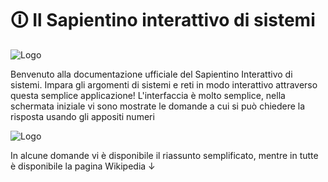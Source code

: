 
# 🛈 Il Sapientino interattivo di sistemi 



![Logo](https://imgur.com/2GSSLL0.png)

Benvenuto alla documentazione ufficiale del Sapientino Interattivo di sistemi. Impara gli argomenti di sistemi e reti in modo interattivo attraverso questa semplice applicazione! L'interfaccia è molto semplice, nella schermata iniziale vi sono mostrate le domande a cui si può chiedere la risposta usando gli appositi numeri

![Logo](https://i.imgur.com/p0QRClP.png)

In alcune domande vi è disponibile il riassunto semplificato, mentre in tutte è disponibile la pagina Wikipedia ↓
